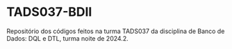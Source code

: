 # TADS037-BDII
Repositório dos códigos feitos na turma TADS037 da disciplina de Banco de Dados: DQL e DTL, turma noite de 2024.2.
